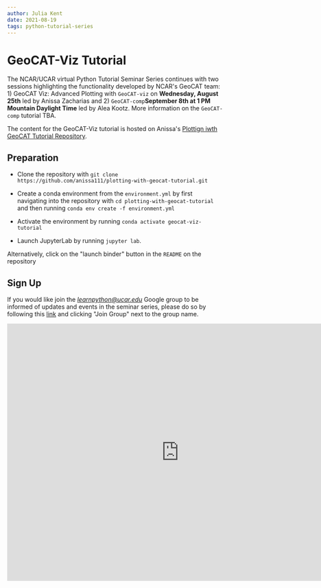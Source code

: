 ```yaml
---
author: Julia Kent
date: 2021-08-19
tags: python-tutorial-series
---
```


# GeoCAT-Viz Tutorial

The NCAR/UCAR virtual Python Tutorial Seminar Series continues with two sessions highlighting the functionality developed by NCAR's GeoCAT team: 1) GeoCAT Viz: Advanced Plotting with `GeoCAT-viz` on **Wednesday, August 25th** led by Anissa Zacharias and 2) `GeoCAT-comp`**September 8th at 1 PM Mountain Daylight Time** led by Alea Kootz. More information on the `GeoCAT-comp` tutorial TBA.

The content for the GeoCAT-Viz tutorial is hosted on Anissa's [Plottign iwth GeoCAT Tutorial Repository](https://github.com/anissa111/plotting-with-geocat-tutorial).

## Preparation

- Clone the repository with `git clone https://github.com/anissa111/plotting-with-geocat-tutorial.git`

- Create a conda environment from the `environment.yml` by first navigating into the repository with `cd plotting-with-geocat-tutorial` and then running `conda env create -f environment.yml`

- Activate the environment by running `conda activate geocat-viz-tutorial`

- Launch JupyterLab by running `jupyter lab`.

Alternatively, click on the "launch binder" button in the `README` on the repository

## Sign Up

If you would like join the *learnpython@ucar.edu* Google group to be informed of updates and events in the seminar series, please do so by following this [link](https://groups.google.com/a/ucar.edu/g/learnpython/about) and clicking "Join Group" next to the group name.

<iframe src="https://calendar.google.com/calendar/embed?src=c_krmtmqm6kb5u7ke6t5on9l0rus%40group.calendar.google.com" style="border: 0" width="800" height="600" frameborder="0" scrolling="no"></iframe>
